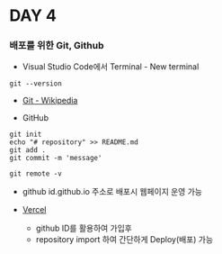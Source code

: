 # DAY 4

### 배포를 위한 Git, Github

- Visual Studio Code에서 Terminal - New terminal

```
git --version
```

- [Git - Wikipedia](https://ko.wikipedia.org/wiki/깃_(소프트웨어))

- GitHub

```
git init
echo "# repository" >> README.md
git add .
git commit -m 'message'
```

```
git remote -v
```

- github id.github.io 주소로 배포시 웹페이지 운영 가능

- [Vercel](https://vercel.com/)
  - github  ID를 활용하여 가입후
  - repository import 하여 간단하게 Deploy(배포) 가능



